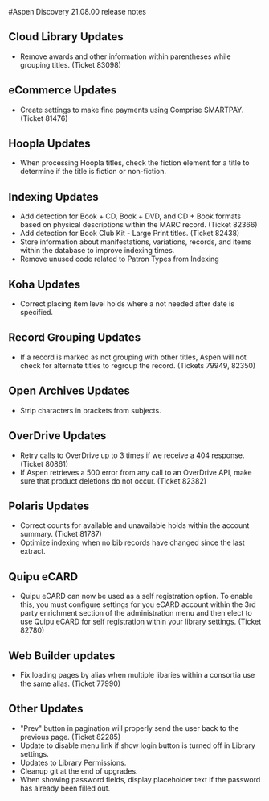 #Aspen Discovery 21.08.00 release notes
## Cloud Library Updates
- Remove awards and other information within parentheses while grouping titles. (Ticket 83098)

## eCommerce Updates
- Create settings to make fine payments using Comprise SMARTPAY. (Ticket 81476)

## Hoopla Updates
- When processing Hoopla titles, check the fiction element for a title to determine if the title is fiction or non-fiction.

## Indexing Updates
- Add detection for Book + CD, Book + DVD, and CD + Book formats based on physical descriptions within the MARC record.  (Ticket 82366)
- Add detection for Book Club Kit - Large Print titles. (Ticket 82438)
- Store information about manifestations, variations, records, and items within the database to improve indexing times. 
- Remove unused code related to Patron Types from Indexing 

## Koha Updates
- Correct placing item level holds where a not needed after date is specified. 

## Record Grouping Updates
- If a record is marked as not grouping with other titles, Aspen will not check for alternate titles to regroup the record. (Tickets 79949, 82350)

## Open Archives Updates
- Strip characters in brackets from subjects. 

## OverDrive Updates
- Retry calls to OverDrive up to 3 times if we receive a 404 response. (Ticket 80861)
- If Aspen retrieves a 500 error from any call to an OverDrive API, make sure that product deletions do not occur. (Ticket 82382)

## Polaris Updates
- Correct counts for available and unavailable holds within the account summary. (Ticket 81787)
- Optimize indexing when no bib records have changed since the last extract.

## Quipu eCARD
- Quipu eCARD can now be used as a self registration option.  To enable this, you must configure settings for you eCARD account within the 3rd party enrichment section of the administration menu and then elect to use Quipu eCARD for self registration within your library settings. (Ticket 82780)

## Web Builder updates
- Fix loading pages by alias when multiple libaries within a consortia use the same alias.  (Ticket 77990)

## Other Updates
- "Prev" button in pagination will properly send the user back to the previous page. (Ticket 82285) 
- Update to disable menu link if show login button is turned off in Library settings.
- Updates to Library Permissions.
- Cleanup git at the end of upgrades. 
- When showing password fields, display placeholder text if the password has already been filled out. 